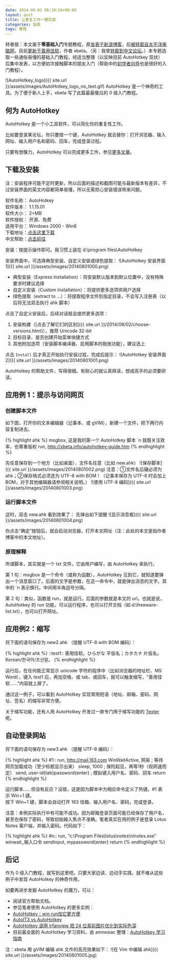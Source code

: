 ```yaml
---
date: 2014-08-01 06:10:54+08:00
layout: post
title: 让重复工作一键完成
categories: 指南
tags: 教程
---
```

转者按：本文属于**零基础入门**专题教程，原[发表于新浪博客](http://blog.sina.com.cn/s/blog_46dac66f01011ar7.html)，后[被转载自太平洋电脑网](http://arch.pconline.com.cn//pcedu/soft/gj/others/0609/872613.html)，目前[更新于善用佳软](http://xbeta.info/autohotkey-guide.htm)，作者 xbeta。（另：我曾[转载到中文论坛](http://ahk8.com/thread-3113-post-17838.html)。）本专题选取一些通俗易懂的基础入门教程，经适当整理（以反映目前 AutoHotkey 现状）后集中发表，以方便初次接触脚本的朋友入门（帮助中的[初学者向导](http://ahkcn.github.io/docs/Tutorial.htm)也是很好的入门教程）。

![AutoHotkey_logo]({{ site.url }}/assets/images/AutoHotkey_logo_no_text.gif)
AutoHotkey 是一个神奇的工具。为了便于新人上手，xbeta 写了此篇最最傻瓜的 0 级入门教程。

## 何为 AutoHotkey

AutoHotkey 是一个小工具软件，可以简化你的重复性工作。

比如要登录某论坛，你只要按一个键，AutoHotkey 就会替你：打开浏览器、输入网址、输入用户名和密码、回车，完成登录过程。

只要有想像力，AutoHotkey 可以完成更多工作，参见[更多文章](http://xbeta.info/tag/autohotkey)。

## 下载及安装
注：安装程序可能不定时更新，所以后面的描述和截图可能与最新版本有差异，不过安装界面的英文内容都简单易懂，所以无需担心安装错误带来问题。

软件名称： AutoHotkey  
软件版本： 1.1.15.01  
软件大小： 2+MB  
软件授权： 开源、免费  
适用平台： Windows 2000 - Win8  
下载地址：[点击这里下载](http://ahkscript.org/download/ahk-install.exe)  
中文帮助：[点击前往](http://ahkcn.github.io/docs/)

安装：按提示操作即可。我习惯上装在 d:\program files\AutoHotkey

安装界面中，可选择典型安装、自定义安装或绿色提取：
![AutoHotkey 安装界面1]({{ site.url }}/assets/images/20140801000.png)

* 典型安装（Express Installation）：将安装默认版本到默认位置中，没有特殊要求时建议选择
* 自定义安装（Custom Installation）：将提供更多选项供用户选择
* 绿色提取（extract to ...）：将提取程序文件到指定目录，不会写入注册表（以后将无法双击执行 ahk 脚本）

点击了自定义安装后，后续对话框会提供更多选项：

1. 安装构建（[点击了解它们的区别]({{ site.url }}/2014/08/02/choose-versions.html)），推荐 Unicode 32-bit
2. 目标目录、是否创建开始菜单快捷方式
3. 其他附加选项（安装脚本编译器、启用脚本的拖放功能），建议选上

点击 `Install` 后才真正开始执行安装过程，完成后提示：
![AutoHotkey 安装界面2]({{ site.url }}/assets/images/20140801001.png)

AutoHotkey 的帮助文件，写得很细。有耐心的就认真拜读，想成高手的必须要研读。

## 应用例 1：提示与访问网页

### 创建脚本文件

如下图，打开你的文本编辑器（记事本、或 gVIM），新建一个文件，把下两行内容复制进去。

{% highlight ahk %}
msgbox, 这是我的第一个 AutoHotkey 脚本 \`n 我既关注效率，也尊重版权
run, http://xbeta.info/autohotkey-guide.htm
{% endhighlight %}

先任意保存到一个地方（比如桌面），文件名任意（比如 new.ahk）
![保存脚本]({{ site.url }}/assets/images/20140801002.png)
注意：①文件名后辍必须为ahk；②保存格式必须选为 UTF-8 with BOM！（记事本保存为 UTF-8 时会加上 BOM，对于其他编辑器请参阅相关说明。）
![使用 UTF-8 编码]({{ site.url }}/assets/images/20140801003.png)

### 运行脚本文件

这时，双击 new.ahk 看到效果了：
先弹出如下提醒
![显示消息框]({{ site.url }}/assets/images/20140801004.png)

你点击“确定”按钮后，就会启动浏览器，打开本文网址（注：此处的本文是指作者博客中的本文地址）。

### 原理解释

所谓脚本，其实就是一个 txt 文件。它由用户编写，由 AutoHotkey 来执行。

第 1 句：msgbox 是一个命令（或称为函数），AutoHotkey 见到它，就知道要弹出一个消息窗口了。后面的文字是参数，在这一命令中，就是弹出消息的文字。其中的 \`n 表示换行。中间用半角逗号分隔。

第 2 句：类似，函数是 run，就是运行。后面的参数就是本文的 url。也就是说，AutoHotkey 的 run 功能，可以运行程序，也可以打开文档（如 d:\freeware-list.txt），也可以打开网址。

## 应用例2：缩写

将下面的语句保存为 new2.ahk （提醒 UTF-8 with BOM 编码）：

{% highlight ahk %}
::test1:: 善用佳软。ひらがな 平仮名；カタカナ 片仮名。Korean/한국어/조선말。
{% endhighlight %}

运行后，在任何能正常显示 unicode 字符的程序中（比如浏览器的地址栏、MS Word），键入 test1 后，再加空格、或 tab、或回车，就可以触发缩写，“善用佳软……”内容就上屏了。

通过这一例子，可以看到 AutoHotkey 实现常用短语（地址、邮箱、密码、网址、签名）的缩写非常方便。

关于缩写功能，还有人用 AutoHotkey 开发过一款专门用于缩写功能的 [Texter](http://xbeta.info/texter-ahk.htm) 呢。

## 自动登录网站

将下面的语句保存为 new3.ahk （提醒 UTF-8 编码）：

{% highlight ahk %}
#1::
run, http://mail.163.com
WinWaitActive, 网易 ; 等待网页加载成功（至少标题显示出来）
sleep, 1000 ; 保险起见，再等1秒（视网速而定）
send, user-id{tab}password{enter} ; 模拟键入用户名、密码、回车
return
{% endhighlight %}

运行脚本……但没有反应？没错，这是因为脚本中为相应命令定义了热键。#1 表示 Win+1 键。  
按下 Win+1 键，脚本会自动打开 163 信箱、输入用户名、密码，完成登录。

注意：本例实际执行中有可能不成功。因为邮箱登录页面可能已经保存了用户名，甚至也保存了密码，导致初始输入焦点不准确。笔者真实在用的例子是登录 Lotus Notes 客户端，并输入密码。代码如下：

{% highlight ahk %}
#n::
run, "c:\Program Files\lotus\notes\nlnotes.exe"
winwait,,输入口令
sendinput, mypassword{enter}
return
{% endhighlight %}

## 后记

作为 0 级入门教程，就写到这里吧。只要大家边读、边动手实践，就不难从这些例子中发现 AutoHotkey 的神奇作用。

如要再进步发掘 AutoHotkey 的魔力，可以：

* 阅读官方帮助文档。
* 参见笔者使用 AutoHotkey 的更多实例：
 * [AutoHotkey｜win run加它更方便](http://blog.sina.com.cn/u/46dac66f010005cf)
 * [AutoIT3 vs AutoHotkey](http://blog.sina.com.cn/u/46dac66f010005cr)
 * [AutoHotkey 调用 Irfanview 把 24 位真彩图片优化到实际色深](http://blog.sina.com.cn/u/46dac66f010005dx)
* 目前最全面的 AutoHotkey 学习资料，由 amnesiac 整理：[AutoHotkey 学习指南](http://xbeta.info/autohotkey-guide-2.htm)

注：xbeta 用 gVIM 编辑 ahk 文件的高亮效果如下：
![在 Vim 中编辑 ahk]({{ site.url }}/assets/images/20140801005.jpg)
